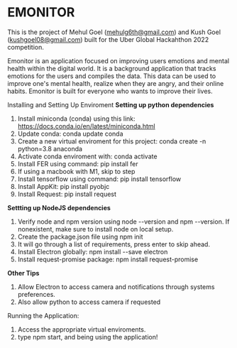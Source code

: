 # EMONITOR
This is the project of Mehul Goel (mehulg6th@gmail.com) and Kush Goel (kushgoel08@gmail.com) built for the Uber Global Hackahthon 2022 competition.

Emonitor is an application focused on improving users emotions and mental health within the digital world. It is a background application
that tracks emotions for the users and compiles the data. This data can be used to improve one's mental health, realize when they are angry,
and their online habits. Emonitor is built for everyone who wants to improve their lives.


Installing and Setting Up Enviroment
__Setting up python dependencies__
1. Install miniconda (conda) using this link: https://docs.conda.io/en/latest/miniconda.html 
2. Update conda: conda update conda
3. Create a new virtual enviroment for this project: conda create -n <Enviroment Name> python=3.8 anaconda
4. Activate conda enviroment with: conda activate <Enviroment Name>
4. Install FER using command: pip install fer
5. If using a macbook with M1, skip to step <Insert step number>
6. Install tensorflow using command: pip install tensorflow
7. Install AppKit: pip install pyobjc
8. Install Request: pip install request


__Settting up NodeJS dependencies__
1. Verify node and npm version using node --version and npm --version. If nonexistent, make sure to install node on local setup.
2. Create the package.json file using npm init
3. It will go through a list of requirements, press enter to skip ahead.
4. Install Electron globally: npm install --save electron
5. Install request-promise package: npm install request-promise

__Other Tips__
1. Allow Electron to access camera and notifications through systems preferences.
2. Also allow python to access camera if requested

Running the Application:
1. Access the appropriate virtual enviroments.
2. type npm start, and being using the application!


